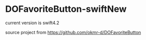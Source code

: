 # DOFavoriteButton-swiftNew
current version is swift4.2

source project from
https://github.com/okmr-d/DOFavoriteButton
